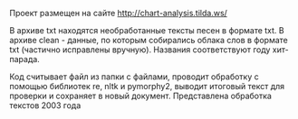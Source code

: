 Проект размещен на сайте http://chart-analysis.tilda.ws/

В архиве txt находятся необработанные тексты песен в формате txt. В архиве clean - данные, по которым собирались облака слов в формате txt (частично исправлены вручную). Названия соответствуют году хит-парада.

Код считывает файл из папки с файлами, проводит обработку с помощью библиотек re, nltk и pymorphy2, выводит итоговый текст для проверки и сохраняет в новый документ. Представлена обработка текстов 2003 года
